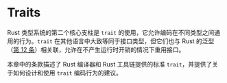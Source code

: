# Traits

Rust 类型系统的第二个核心支柱是 `trait` 的使用，它允许编码在不同类型之间通用的行为。`trait` 在其他语言中大致等同于接口类型，但它们也与 Rust 的泛型（[第 12 条]）相关联，允许在不产生运行时开销的情况下重用接口。

本章中的条款描述了 Rust 编译器和 Rust 工具链提供的标准 `trait`，并提供了关于如何设计和使用 `trait` 编码行为的建议。


<!-- 参考链接 -->

[第 12 条]: ../chapter_2/item12-generics&trait-objects.md

